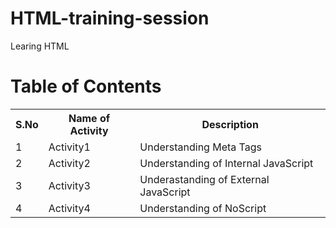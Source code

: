 # HTML-training-session
Learing HTML

# Table of Contents

<table>
  <tr>
    <th>S.No</th>
    <th>Name of Activity</th>
    <th>Description</th>
    </tr>
  <tr>
    <td>1</td>
    <td>Activity1</td>
    <td>Understanding Meta Tags</td>
   </tr>
  <tr>
  <td>2</td>
  <td>Activity2</td>
  <td>Understanding of Internal JavaScript</td>
  </tr>
  <tr>
    <td>3</td>
    <td>Activity3</td>
    <td>Underastanding of External JavaScript</td>
  </tr>
  <tr>
    <td>4</td>
    <td>Activity4</td>
    <td>Understanding of NoScript</td>
  </tr>
  </table>
    
    
